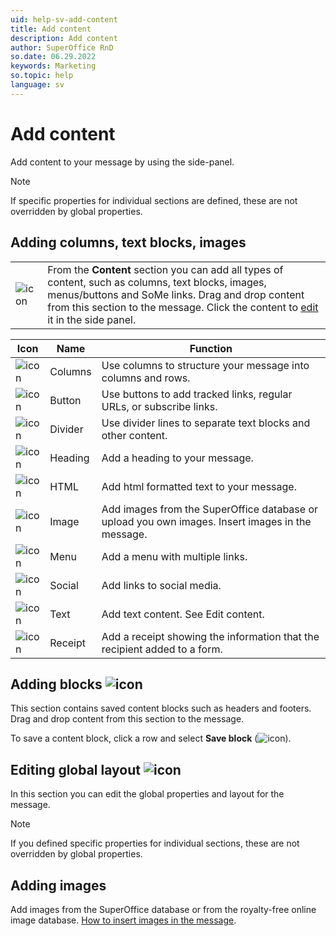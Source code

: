 ```yaml
---
uid: help-sv-add-content
title: Add content
description: Add content
author: SuperOffice RnD
so.date: 06.29.2022
keywords: Marketing
so.topic: help
language: sv
---
```


# Add content

Add content to your message by using the side-panel.

> [!NOTE]
> If specific properties for individual sections are defined, these are not overridden by global properties.

## Adding columns, text blocks, images

|   |   |
|---|---|
|![icon][img1] | From the **Content** section you can add all types of content, such as columns, text blocks, images, menus/buttons and SoMe links. Drag and drop content from this section to the message. Click the content to [edit][2] it in the side panel. |

| Icon | Name | Function |
|------|------|----------|
| ![icon][img2] | Columns | Use columns to structure your message into columns and rows.   |
| ![icon][img3] | Button | Use buttons to add tracked links, regular URLs, or subscribe links. |
| ![icon][img4] | Divider | Use divider lines to separate text blocks and other content. |
| ![icon][img5] | Heading | Add a heading to your message. |
| ![icon][img6] | HTML| Add html formatted text to your message. |
| ![icon][img7] | Image | Add images from the SuperOffice database or upload you own images. Insert images in the message. |
| ![icon][img8] | Menu | Add a menu with multiple links. |
| ![icon][img9] | Social | Add links to social media. |
| ![icon][img10] | Text | Add text content. See Edit content. |
| ![icon][img11] | Receipt | Add a receipt showing the information that the recipient added to a form. |

## Adding blocks ![icon][img12]

This section contains saved content blocks such as headers and footers. Drag and drop content from this section to the message.

To save a content block, click a row and select **Save block** (![icon][img13]).

## Editing global layout ![icon][img14]

In this section you can edit the global properties and layout for the message.

> [!NOTE]
> If you defined specific properties for individual sections, these are not overridden by global properties.

## Adding images

Add images from the SuperOffice database or from the royalty-free online image database. [How to insert images in the message][1].

<!-- Referenced links -->
[1]: insert-images-in-message.md
[2]: edit-paragraph.md

<!-- Referenced images -->
[img1]: ../../../../../media/icons/marketing-and-forms/side-panel-content.png
[img2]: ../../../../../media/icons/marketing-and-forms/side-panel-content-columns.png
[img3]: ../../../../../media/icons/marketing-and-forms/side-panel-content-button.png
[img4]: ../../../../../media/icons/marketing-and-forms/side-panel-content-divider.png
[img5]: ../../../../../media/icons/marketing-and-forms/side-panel-content-heading.png
[img6]: ../../../../../media/icons/marketing-and-forms/side-panel-content-html.png
[img7]: ../../../../../media/icons/marketing-and-forms/side-panel-content-image.png
[img8]: ../../../../../media/icons/marketing-and-forms/side-panel-content-menu.png
[img9]: ../../../../../media/icons/marketing-and-forms/side-panel-content-social.png
[img10]: ../../../../../media/icons/marketing-and-forms/side-panel-content-text.png
[img11]: ../../../../../media/icons/marketing-and-forms/side-panel-content-receipt.png
[img12]: ../../../../../media/icons/marketing-and-forms/side-panel-blocks.png
[img13]: ../../../../../media/icons/marketing-and-forms/save-block.png
[img14]: ../../../../../media/icons/marketing-and-forms/side-panel-body.png

